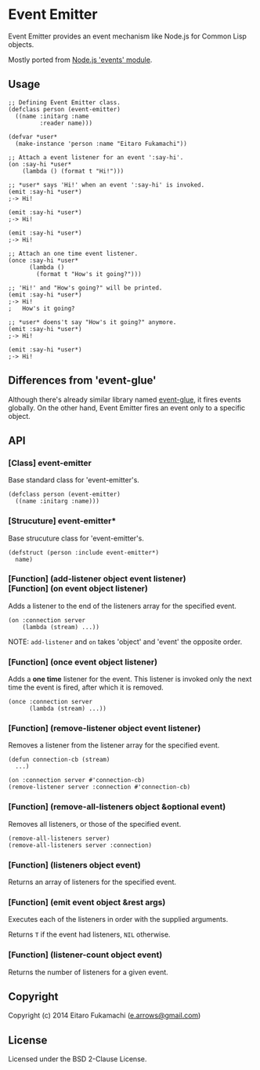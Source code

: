 # Event Emitter

Event Emitter provides an event mechanism like Node.js for Common Lisp objects.

Mostly ported from [Node.js 'events' module](http://nodejs.org/api/events.html).

## Usage

```common-lisp
;; Defining Event Emitter class.
(defclass person (event-emitter)
  ((name :initarg :name
         :reader name)))

(defvar *user*
  (make-instance 'person :name "Eitaro Fukamachi"))

;; Attach a event listener for an event ':say-hi'.
(on :say-hi *user*
    (lambda () (format t "Hi!")))

;; *user* says 'Hi!' when an event ':say-hi' is invoked.
(emit :say-hi *user*)
;-> Hi!

(emit :say-hi *user*)
;-> Hi!

(emit :say-hi *user*)
;-> Hi!

;; Attach an one time event listener.
(once :say-hi *user*
      (lambda ()
        (format t "How's it going?")))

;; 'Hi!' and "How's going?" will be printed.
(emit :say-hi *user*)
;-> Hi!
;   How's it going?

;; *user* doens't say "How's it going?" anymore.
(emit :say-hi *user*)
;-> Hi!

(emit :say-hi *user*)
;-> Hi!
```

## Differences from 'event-glue'

Although there's already similar library named [event-glue](https://github.com/orthecreedence/event-glue/), it fires events globally. On the other hand, Event Emitter fires an event only to a specific object.

## API

### [Class] event-emitter

Base standard class for 'event-emitter's.

```common-lisp
(defclass person (event-emitter)
  ((name :initarg :name)))
```

### [Strucuture] event-emitter*

Base strucuture class for 'event-emitter's.

```common-lisp
(defstruct (person :include event-emitter*)
  name)
```

### \[Function] (add-listener object event listener)<br>\[Function] (on event object listener)

Adds a listener to the end of the listeners array for the specified event.

```common-lisp
(on :connection server
    (lambda (stream) ...))
```

NOTE: `add-listener` and `on` takes 'object' and 'event' the opposite order.

### \[Function] (once event object listener)

Adds a **one time** listener for the event. This listener is invoked only the next time the event is fired, after which it is removed.

```common-lisp
(once :connection server
      (lambda (stream) ...))
```

### \[Function] (remove-listener object event listener)

Removes a listener from the listener array for the specified event.

```common-lisp
(defun connection-cb (stream)
  ...)

(on :connection server #'connection-cb)
(remove-listener server :connection #'connection-cb)
```

### \[Function] (remove-all-listeners object &optional event)

Removes all listeners, or those of the specified event.

```common-lisp
(remove-all-listeners server)
(remove-all-listeners server :connection)
```

### \[Function] (listeners object event)

Returns an array of listeners for the specified event.

### \[Function] (emit event object &rest args)

Executes each of the listeners in order with the supplied arguments.

Returns `T` if the event had listeners, `NIL` otherwise.

### \[Function] (listener-count object event)

Returns the number of listeners for a given event.

## Copyright

Copyright (c) 2014 Eitaro Fukamachi (e.arrows@gmail.com)

## License

Licensed under the BSD 2-Clause License.
